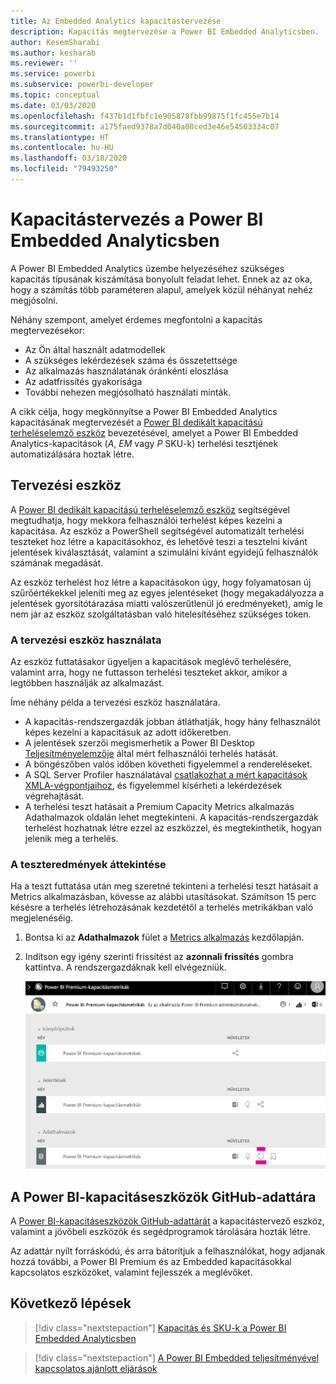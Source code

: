 ```yaml
---
title: Az Embedded Analytics kapacitástervezése
description: Kapacitás megtervezése a Power BI Embedded Analyticsben.
author: KesemSharabi
ms.author: kesharab
ms.reviewer: ''
ms.service: powerbi
ms.subservice: powerbi-developer
ms.topic: conceptual
ms.date: 03/03/2020
ms.openlocfilehash: f437b1d1fbfc1e905878fbb99875f1fc455e7b14
ms.sourcegitcommit: a175faed9378a7d040a08ced3e46e54503334c07
ms.translationtype: HT
ms.contentlocale: hu-HU
ms.lasthandoff: 03/18/2020
ms.locfileid: "79493250"
---
```

# <a name="capacity-planning-in-power-bi-embedded-analytics"></a>Kapacitástervezés a Power BI Embedded Analyticsben

A Power BI Embedded Analytics üzembe helyezéséhez szükséges kapacitás típusának kiszámítása bonyolult feladat lehet. Ennek az az oka, hogy a számítás több paraméteren alapul, amelyek közül néhányat nehéz megjósolni.

Néhány szempont, amelyet érdemes megfontolni a kapacitás megtervezésekor:

* Az Ön által használt adatmodellek
* A szükséges lekérdezések száma és összetettsége
* Az alkalmazás használatának óránkénti eloszlása
* Az adatfrissítés gyakorisága
* További nehezen megjósolható használati minták.

A cikk célja, hogy megkönnyítse a Power BI Embedded Analytics kapacitásának megtervezését a [Power BI dedikált kapacitású terheléselemző eszköz](https://github.com/microsoft/PowerBI-Tools-For-Capacities/tree/master/LoadTestingPowerShellTool/) bevezetésével, amelyet a Power BI Embedded Analytics-kapacitások (*A*, *EM* vagy *P* SKU-k) terhelési tesztjének automatizálására hoztak létre.

## <a name="planning-tool"></a>Tervezési eszköz

 A [Power BI dedikált kapacitású terheléselemző eszköz](https://github.com/microsoft/PowerBI-Tools-For-Capacities/tree/master/LoadTestingPowerShellTool/) segítségével megtudhatja, hogy mekkora felhasználói terhelést képes kezelni a kapacitása. Az eszköz a PowerShell segítségével automatizált terhelési teszteket hoz létre a kapacitásokhoz, és lehetővé teszi a tesztelni kívánt jelentések kiválasztását, valamint a szimulálni kívánt egyidejű felhasználók számának megadását.

Az eszköz terhelést hoz létre a kapacitásokon úgy, hogy folyamatosan új szűrőértékekkel jeleníti meg az egyes jelentéseket (hogy megakadályozza a jelentések gyorsítótárazása miatti valószerűtlenül jó eredményeket), amíg le nem jár az eszköz szolgáltatásban való hitelesítéséhez szükséges token.

### <a name="using-the-planning-tool"></a>A tervezési eszköz használata

Az eszköz futtatásakor ügyeljen a kapacitások meglévő terhelésére, valamint arra, hogy ne futtasson terhelési teszteket akkor, amikor a legtöbben használják az alkalmazást.

Íme néhány példa a tervezési eszköz használatára.

* A kapacitás-rendszergazdák jobban átláthatják, hogy hány felhasználót képes kezelni a kapacitásuk az adott időkeretben.
* A jelentések szerzői megismerhetik a Power BI Desktop [Teljesítményelemzője](https://docs.microsoft.com/power-bi/desktop-performance-analyzer) által mért felhasználói terhelés hatását.
* A böngészőben valós időben követheti figyelemmel a rendereléseket.
* A SQL Server Profiler használatával [csatlakozhat a mért kapacitások XMLA-végpontjaihoz](https://powerbi.microsoft.com/blog/power-bi-open-platform-connectivity-with-xmla-endpoints-public-preview/), és figyelemmel kísérheti a lekérdezések végrehajtását.
* A terhelési teszt hatásait a Premium Capacity Metrics alkalmazás Adathalmazok oldalán lehet megtekinteni. A kapacitás-rendszergazdák terhelést hozhatnak létre ezzel az eszközzel, és megtekinthetik, hogyan jelenik meg a terhelés.

### <a name="reviewing-the-test-results"></a>A teszteredmények áttekintése

Ha a teszt futtatása után meg szeretné tekinteni a terhelési teszt hatásait a Metrics alkalmazásban, kövesse az alábbi utasításokat. Számítson 15 perc késésre a terhelés létrehozásának kezdetétől a terhelés metrikákban való megjelenéséig.

1. Bontsa ki az **Adathalmazok** fület a [Metrics alkalmazás](../../service-admin-premium-monitor-capacity.md) kezdőlapján.
2. Indítson egy igény szerinti frissítést az **azonnali frissítés** gombra kattintva. A rendszergazdáknak kell elvégezniük.

    ![Power BI Premium Capacity Metrics](media/embedded-capacity-planning/embedded-capacity-planning.png)

## <a name="power-bi-capacity-tools-github-repository"></a>A Power BI-kapacitáseszközök GitHub-adattára

A [Power BI-kapacitáseszközök GitHub-adattárát](https://github.com/microsoft/PowerBI-Tools-For-Capacities) a kapacitástervező eszköz, valamint a jövőbeli eszközök és segédprogramok tárolására hozták létre.

Az adattár nyílt forráskódú, és arra bátorítjuk a felhasználókat, hogy adjanak hozzá további, a Power BI Premium és az Embedded kapacitásokkal kapcsolatos eszközöket, valamint fejlesszék a meglévőket.

## <a name="next-steps"></a>Következő lépések

> [!div class="nextstepaction"]
>[Kapacitás és SKU-k a Power BI Embedded Analyticsben](embedded-capacity.md)

> [!div class="nextstepaction"]
>[A Power BI Embedded teljesítményével kapcsolatos ajánlott eljárások](embedded-performance-best-practices.md)